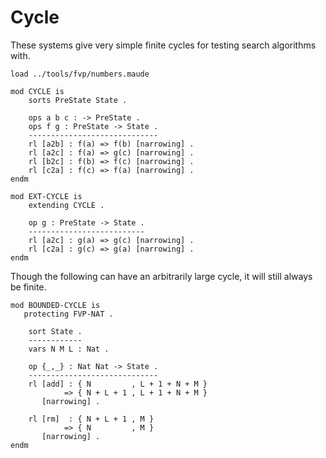 Cycle
=====

These systems give very simple finite cycles for testing search algorithms with.

```maude
load ../tools/fvp/numbers.maude

mod CYCLE is
    sorts PreState State .

    ops a b c : -> PreState .
    ops f g : PreState -> State .
    -----------------------------
    rl [a2b] : f(a) => f(b) [narrowing] .
    rl [a2c] : f(a) => g(c) [narrowing] .
    rl [b2c] : f(b) => f(c) [narrowing] .
    rl [c2a] : f(c) => f(a) [narrowing] .
endm

mod EXT-CYCLE is
    extending CYCLE .

    op g : PreState -> State .
    --------------------------
    rl [a2c] : g(a) => g(c) [narrowing] .
    rl [c2a] : g(c) => g(a) [narrowing] .
endm
```

Though the following can have an arbitrarily large cycle, it will still always be finite.

```maude
mod BOUNDED-CYCLE is
   protecting FVP-NAT .

    sort State .
    ------------
    vars N M L : Nat .

    op {_,_} : Nat Nat -> State .
    -----------------------------
    rl [add] : { N         , L + 1 + N + M }
            => { N + L + 1 , L + 1 + N + M }
       [narrowing] .

    rl [rm]  : { N + L + 1 , M }
            => { N         , M }
       [narrowing] .
endm
```

